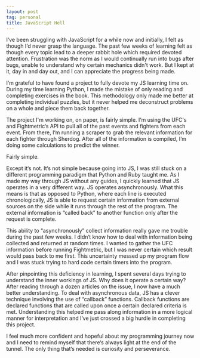 ```yaml
---
layout: post
tag: personal
title: JavaScript Hell
---
```


I‘ve been struggling with JavaScript for a while now and initially, I felt as though I‘d never grasp the language.  The past few weeks of learning felt as though every topic lead to a deeper rabbit hole which required devoted attention.  Frustration was the norm as I would continually run into bugs after bugs, unable to understand why certain mechanics didn't work.  But I kept at it, day in and day out, and I can appreciate the progress being made.

I‘m grateful to have found a project to fully devote my JS learning time on.  During my time learning Python, I made the mistake of only reading and completing exercises in the book.  This methodology only made me better at completing individual puzzles, but it never helped me deconstruct problems on a whole and piece them back together.

The project I'm working on, on paper, is fairly simple.  I‘m using the UFC's and Fightmetric‘s API to pull all of the past events and fighters from each event.  From there, I‘m running a scraper to grab the relevant information for each fighter through Sherdog.  After all of the information is compiled, I‘m doing some calculations to predict the winner.

Fairly simple.

Except it‘s not.  It‘s not simple because going into JS, I was still stuck on a different programming paradigm that Python and Ruby taught me.  As I made my way through JS without any guides, I quickly learned that JS operates in a very different way.  JS operates asynchronously.  What this means is that as opposed to Python, where each line is executed chronologically, JS is able to request certain information from external sources on the side while it runs through the rest of the program.  The external information is “called back” to another function only after the request is complete.

This ability to “asynchronously” collect information really gave me trouble during the past few weeks.  I didn‘t know how to deal with information being collected and returned at random times.  I wanted to gather the UFC information before running Fightmetric, but I was never certain which result would pass back to me first.  This uncertainty messed up my program flow and I was stuck trying to hard code certain timers into the program.

After pinpointing this deficiency in learning, I spent several days trying to understand the inner workings of JS.  Why does it operate a certain way?  After reading through a dozen articles on the issue, I now have a much better understanding.  To deal with asynchronous data, JS has a clever technique involving the use of “callback” functions.  Callback functions are declared functions that are called upon once a certain declared criteria is met.  Understanding this helped me pass along information in a more logical manner for interpretation and I‘ve just crossed a big hurdle in completing this project.

I feel much more confident and hopeful about my programming journey now and I need to remind myself that there‘s always light at the end of the tunnel.  The only thing that‘s needed is curiosity and perseverance.